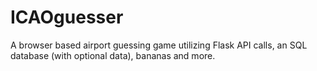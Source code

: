 # ICAOguesser
A browser based airport guessing game utilizing Flask API calls, an SQL database (with optional data), bananas and more.
